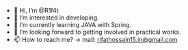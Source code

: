 - 👋 Hi, I’m @R1f4t
- 👀 I’m interested in developing.
- 🌱 I’m currently learning JAVA with Spring.
- 💞️ I’m looking forward to getting involved in practical works. 
- 📫 How to reach me? -> mail: rifathossain15.in@gmail.com

<!---
R1f4t/R1f4t is a ✨ special ✨ repository because its `README.md` (this file) appears on your GitHub profile.
You can click the Preview link to take a look at your changes.
--->

